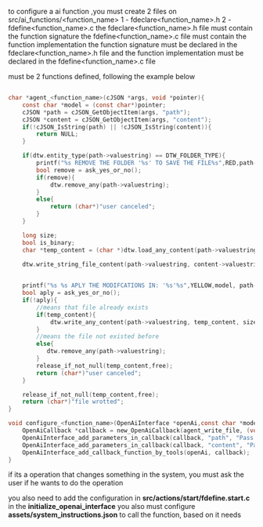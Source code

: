 to configure a ai function ,you must create 2 files on 
src/ai_functions/<function_name>
1 - fdeclare<function_name>.h
2 - fdefine<function_name>.c
the fdeclare<function_name>.h file must contain the function signature
the fdefine<function_name>.c file must contain the function implementation
the function signature must be declared in the fdeclare<function_name>.h file
and the function implementation must be declared in the fdefine<function_name>.c file

must be 2 functions defined, following the example below
```c

char *agent_<function_name>(cJSON *args, void *pointer){
    const char *model = (const char*)pointer;
    cJSON *path = cJSON_GetObjectItem(args, "path");
    cJSON *content = cJSON_GetObjectItem(args, "content");
    if(!cJSON_IsString(path) || !cJSON_IsString(content)){
        return NULL;
    }

    if(dtw.entity_type(path->valuestring) == DTW_FOLDER_TYPE){
        printf("%s REMOVE THE FOLDER '%s' TO SAVE THE FILE%s",RED,path->valuestring,RESET);
        bool remove = ask_yes_or_no();
        if(remove){
            dtw.remove_any(path->valuestring);
        }
        else{
            return (char*)"user canceled";
        }
    }

    long size;
    bool is_binary;
    char *temp_content = (char *)dtw.load_any_content(path->valuestring, &size, &is_binary);

    dtw.write_string_file_content(path->valuestring, content->valuestring);

   
    printf("%s %s APLY THE MODIFCATIONS IN: '%s'%s",YELLOW,model, path->valuestring, PURPLE);
    bool aply = ask_yes_or_no();
    if(!aply){
        //means that file already exists
        if(temp_content){
            dtw.write_any_content(path->valuestring, temp_content, size);
        }
        //means the file not existed before
        else{
           dtw.remove_any(path->valuestring);
        }
        release_if_not_null(temp_content,free);
        return (char*)"user canceled";
    }

    release_if_not_null(temp_content,free);
    return (char*)"file wrotted";
}

void configure_<function_name>(OpenAiInterface *openAi,const char *model){
    OpenAiCallback *callback = new_OpenAiCallback(agent_write_file, (void*)model, "write_file", "write a file content", false);
    OpenAiInterface_add_parameters_in_callback(callback, "path", "Pass the path you want to write.", "string", true);
    OpenAiInterface_add_parameters_in_callback(callback, "content", "Pass the content you want to write.", "string", true);
    OpenAiInterface_add_callback_function_by_tools(openAi, callback);
}
```
if its a operation that changes something in the system, you must ask the user if he wants to do the operation


you also need to add the configuration in **src/actions/start/fdefine.start.c** in the **initialize_openai_interface** 
you also must configure  **assets/system_instructions.json** to call the function, based on it needs